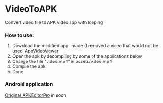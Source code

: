 # VideoToAPK
Convert video file to APK video app with looping

### How to use:
1. Download the modified app I made (I removed a video that would not be used) [AppVideoViewer](https://github.com/Video2App/VideoToAPK/blob/main/AppVideoViewer.apk?raw=true)
2. Open the apk by decompiling by some of the applications below
3. Change the file "video.mp4" in assets/video.mp4
4. Compile the apk
5. Done

### Android application 
[Original_APKEditorPro]() in soon
